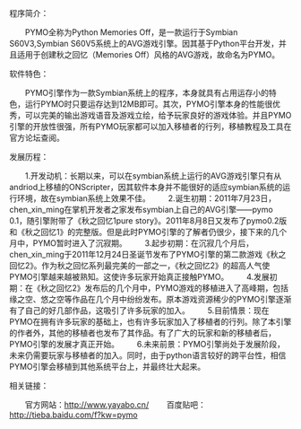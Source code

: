 程序简介：

　　PYMO全称为Python Memories Off，是一款运行于Symbian S60V3,Symbian S60V5系统上的AVG游戏引擎。因其基于Python平台开发，并且适用于创建秋之回忆（Memories Off）风格的AVG游戏，故命名为PYMO。

软件特色：

　　PYMO引擎作为一款Symbian系统上的程序，本身就具有占用运存小的特色，运行PYMO时只要运存达到12MB即可。其次，PYMO引擎本身的性能很优秀，可以完美的输出游戏语音及游戏立绘，给予玩家良好的游戏体验。并且PYMO引擎的开放性很强，所有PYMO玩家都可以加入移植者的行列，移植教程及工具在官方论坛查阅。

发展历程：

　　1.开发动机：长期以来，可以在symbian系统上运行的AVG游戏引擎只有从andriod上移植的ONScripter，因其软件本身并不能很好的适应symbian系统的运行环境，故在symbian系统上效果不佳。
　　2.诞生初期：2011年7月23日，chen_xin_ming在掌机开发者之家发布symbian上自己的AVG引擎——pymo 0.1，随引擎附带了《秋之回忆1pure story》。2011年8月8日又发布了pymo0.2版和《秋之回忆1》的完整版。但是此时PYMO引擎的了解者仍很少，接下来的几个月中，PYMO暂时进入了沉寂期。
　　3.起步初期：在沉寂几个月后，chen_xin_ming于2011年12月24日圣诞节发布了PYMO引擎的第二款游戏《秋之回忆2》。作为秋之回忆系列最完美的一部之一，《秋之回忆2》的超高人气使PYMO引擎越来越被熟知。这使许多玩家开始真正接触PYMO。
　　4.发展初期：在《秋之回忆2》发布后的几个月中，PYMO游戏的移植进入了高峰期，包括缘之空、悠之空等作品在几个月中纷纷发布。原本游戏资源稀少的PYMO引擎逐渐有了自己的好几部作品，这吸引了许多玩家的加入。
　　5.目前情景：现在PYMO在拥有许多玩家的基础上，也有许多玩家加入了移植者的行列。除了本引擎的作者外，其他的移植者也发布了其作品。有了广大的玩家和新的移植者后，PYMO引擎的发展才真正开始。
　　6.未来前景：PYMO引擎尚处于发展阶段，未来仍需要玩家与移植者的加入。同时，由于python语言较好的跨平台性，相信PYMO引擎会移植到其他系统平台上，并最终壮大起来。


相关链接：

　　官方网站：http://www.yayabo.cn/
　　百度贴吧：http://tieba.baidu.com/f?kw=pymo
